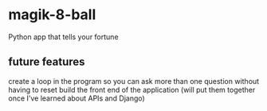# magik-8-ball
Python app that tells your fortune

## future features
create a loop in the program so you can ask more than one question without having to reset
build the front end of the application (will put them together once I've learned about APIs and Django)
